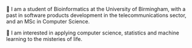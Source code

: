 🧬 I am a student of Bioinformatics at the University of Birmingham, with a past in software products development in the telecommunications sector, and an MSc in Computer Science.

🧬 I am interested in applying computer science, statistics and machine learning to the misteries of life.

<!--
**fantauzzi/fantauzzi** is a ✨ _special_ ✨ repository because its `README.md` (this file) appears on your GitHub profile.

Here are some ideas to get you started:

- 🔭 I’m currently working on ...
- 🌱 I’m currently learning ...
- 👯 I’m looking to collaborate on ...
- 🤔 I’m looking for help with ...
- 💬 Ask me about ...
- 📫 How to reach me: ...
- 😄 Pronouns: ...
- ⚡ Fun fact: ...
-->
